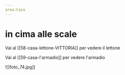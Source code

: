 ```yaml
---
area:Casa
---
```

# in cima alle scale

Vai al [[58-casa-lettone-VITTORIA]] per vedere il lettone

Vai al [[59-casa-l'armadio]] per vedere l'armadio

![[foto_74.jpg]]